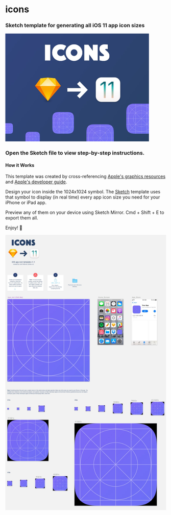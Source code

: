 # icons

### Sketch template for generating all iOS 11 app icon sizes

<img src="promo/icons_dribbble.jpg" width="450">

### Open the Sketch file to view step-by-step instructions.

#### How it Works
This template was created by cross-referencing [Apple's graphics resources](https://developer.apple.com/ios/human-interface-guidelines/resources/) and [Apple's developer guide](https://developer.apple.com/library/content/qa/qa1686/_index.html).

Design your icon inside the 1024x1024 symbol. The [Sketch](https://www.sketchapp.com/) template uses that symbol to display (in real time) every app icon size you need for your iPhone or iPad app.

Preview any of them on your device using Sketch Mirror. Cmd + Shift + E to export them all.

Enjoy! :facepunch:

<img src="promo/icons_template.jpg">
